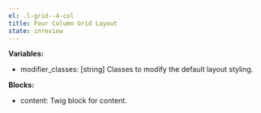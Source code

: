 ```yaml
---
el: .l-grid--4-col
title: Four Column Grid Layout
state: inreview
---
```


__Variables:__
* modifier_classes: [string] Classes to modify the default layout styling.

__Blocks:__
* content: Twig block for content.

